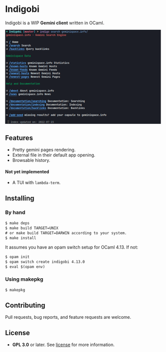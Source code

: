 # Indigobi

Indigobi is a WIP **Gemini client** written in OCaml.

<p align="center">
  <img src="assets/demo.png" alt="Demo">
</p>

## Features

- Pretty gemini pages rendering.
- External file in their default app opening.
- Browsable history.

#### Not yet implemented

- A TUI with `lambda-term`.

## Installing

### By hand

```
$ make deps
$ make build TARGET=UNIX
# or make build TARGET=DARWIN according to your system.
$ make install
```

It assumes you have an opam switch setup for OCaml 4.13. If not:

```
$ opam init
$ opam switch create indigobi 4.13.0
$ eval $(opam env)
```

### Using makepkg

```
$ makepkg
```

## Contributing

Pull requests, bug reports, and feature requests are welcome.

## License

- **GPL 3.0** or later. See [license](LICENSE) for more information.
